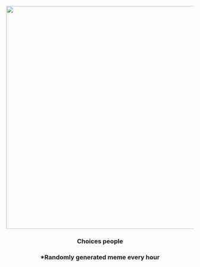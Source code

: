<p align="center">
        <img src="https://i.redd.it/znan7245x5i91.gif" width="600" height="600">
        </p>
        <h3 align="center">Choices people</h3>
        <h3 align="center">*Randomly generated meme every hour</h3>
    